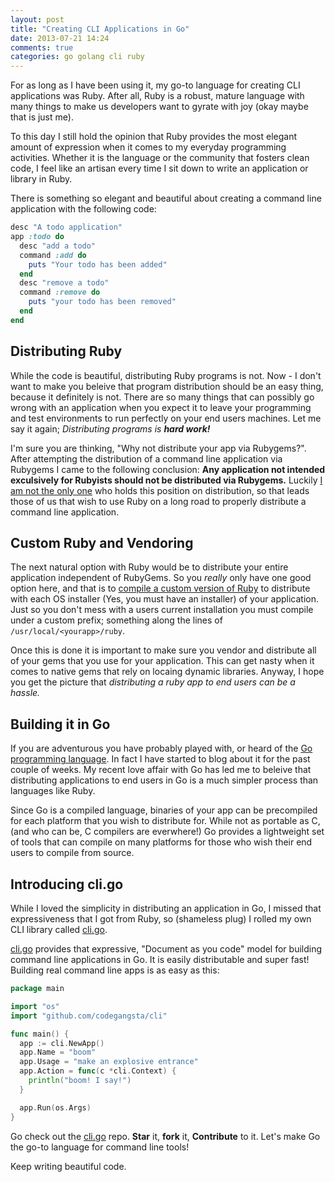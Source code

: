 ```yaml
---
layout: post
title: "Creating CLI Applications in Go"
date: 2013-07-21 14:24
comments: true
categories: go golang cli ruby
---
```


For as long as I have been using it, my go-to language for creating CLI applications was Ruby. After all, Ruby is a robust, mature language with many things to make us developers want to gyrate with joy (okay maybe that is just me). 

To this day I still hold the opinion that Ruby provides the most elegant amount of expression when it comes to my everyday programming activities. Whether it is the language or the community that fosters clean code, I feel like an artisan every time I sit down to write an application or library in Ruby.

There is something so elegant and beautiful about creating a command line application with the following code:

``` ruby
desc "A todo application"
app :todo do
  desc "add a todo"
  command :add do
    puts "Your todo has been added"
  end
  desc "remove a todo"
  command :remove do
    puts "your todo has been removed"
  end
end
```

## Distributing Ruby
While the code is beautiful, distributing Ruby programs is not. Now - I don't want to make you beleive that program distribution should be an easy thing, because it definitely is not. There are so many things that can possibly go wrong with an application when you expect it to leave your programming and test environments to run perfectly on your end users machines. Let me say it again; *Distributing programs is **hard work!***

I'm sure you are thinking, "Why not distribute your app via Rubygems?". After attempting the distribution of a command line application via Rubygems I came to the following conclusion: **Any application not intended exculsively for Rubyists should not be distributed via Rubygems.** Luckily [I am not the only one](http://mitchellh.com/abandoning-rubygems) who holds this position on distribution, so that leads those of us that wish to use Ruby on a long road to properly distribute a command line application.

## Custom Ruby and Vendoring
The next natural option with Ruby would be to distribute your entire application independent of RubyGems. So you *really* only have one good option here, and that is to [compile a custom version of Ruby](http://yehudakatz.com/2012/06/05/tokaido-status-update-implementation-details/) to distribute with each OS installer (Yes, you must have an installer) of your application. Just so you don't mess with a users current installation you must compile under a custom prefix; something along the lines of `/usr/local/<yourapp>/ruby`. 

Once this is done it is important to make sure you vendor and distribute all of your gems that you use for your application. This can get nasty when it comes to native gems that rely on locaing dynamic libraries. Anyway, I hope you get the picture that *distributing a ruby app to end users can be a hassle.*

## Building it in Go
If you are adventurous you have probably played with, or heard of the [Go programming language](http://golang.org/). In fact I have started to blog about it for the past couple of weeks. My recent love affair with Go has led me to beleive that distributing applications to end users in Go is a much simpler process than languages like Ruby.

Since Go is a compiled language, binaries of your app can be precompiled for each platform that you wish to distribute for. While not as portable as C, (and who can be, C compilers are everwhere!) Go provides a lightweight set of tools that can compile on many platforms for those who wish their end users to compile from source.

## Introducing cli.go
While I loved the simplicity in distributing an application in Go, I missed that expressiveness that I got from Ruby, so (shameless plug) I rolled my own CLI library called [cli.go](https://github.com/codegangsta/cli).  

[cli.go](https://github.com/codegangsta/cli) provides that expressive, "Document as you code" model for building command line applications in Go. It is easily distributable and super fast! Building real command line apps is as easy as this:

``` go
package main

import "os"
import "github.com/codegangsta/cli"

func main() {
  app := cli.NewApp()
  app.Name = "boom"
  app.Usage = "make an explosive entrance"
  app.Action = func(c *cli.Context) {
    println("boom! I say!")
  }

  app.Run(os.Args)
}
```

Go check out the [cli.go](https://github.com/codegangsta/cli) repo. **Star** it, **fork** it, **Contribute** to it. Let's make Go the go-to language for command line tools!

Keep writing beautiful code.
